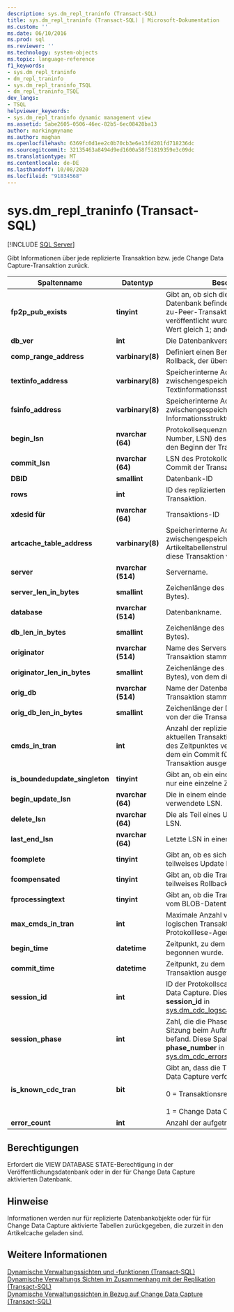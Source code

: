 ```yaml
---
description: sys.dm_repl_traninfo (Transact-SQL)
title: sys.dm_repl_traninfo (Transact-SQL) | Microsoft-Dokumentation
ms.custom: ''
ms.date: 06/10/2016
ms.prod: sql
ms.reviewer: ''
ms.technology: system-objects
ms.topic: language-reference
f1_keywords:
- sys.dm_repl_traninfo
- dm_repl_traninfo
- sys.dm_repl_traninfo_TSQL
- dm_repl_traninfo_TSQL
dev_langs:
- TSQL
helpviewer_keywords:
- sys.dm_repl_traninfo dynamic management view
ms.assetid: 5abe2605-0506-46ec-82b5-6ec08428ba13
author: markingmyname
ms.author: maghan
ms.openlocfilehash: 6369fc0d1ee2c0b70cb3e6e13fd201fd718236dc
ms.sourcegitcommit: 32135463a8494d9ed1600a58f51819359e3c09dc
ms.translationtype: MT
ms.contentlocale: de-DE
ms.lasthandoff: 10/08/2020
ms.locfileid: "91834568"
---
```

# <a name="sysdm_repl_traninfo-transact-sql"></a>sys.dm_repl_traninfo (Transact-SQL)
[!INCLUDE [SQL Server](../../includes/applies-to-version/sqlserver.md)]

  Gibt Informationen über jede replizierte Transaktion bzw. jede Change Data Capture-Transaktion zurück.  

|Spaltenname|Datentyp|Beschreibung|  
|-----------------|---------------|-----------------|  
|**fp2p_pub_exists**|**tinyint**|Gibt an, ob sich die Transaktion in einer Datenbank befindet, die mithilfe der Peer-zu-Peer-Transaktionsreplikation veröffentlicht wurde. Wenn True, ist der Wert gleich 1; andernfalls ist der Wert 0.|  
|**db_ver**|**int**|Die Datenbankversion.|  
|**comp_range_address**|**varbinary(8)**|Definiert einen Bereich für teilweises Rollback, der übersprungen werden muss.|  
|**textinfo_address**|**varbinary(8)**|Speicherinterne Adresse der zwischengespeicherten Textinformationsstruktur.|  
|**fsinfo_address**|**varbinary(8)**|Speicherinterne Adresse der zwischengespeicherten FILESTREAM-Informationsstruktur.|  
|**begin_lsn**|**nvarchar (64)**|Protokollsequenznummer (Log Sequence Number, LSN) des Protokolleintrags für den Beginn der Transaktion.|  
|**commit_lsn**|**nvarchar (64)**|LSN des Protokolldatensatz für den Commit der Transaktion.|  
|**DBID**|**smallint**|Datenbank-ID|  
|**rows**|**int**|ID des replizierten Befehls in der Transaktion.|  
|**xdesid für**|**nvarchar (64)**|Transaktions-ID|  
|**artcache_table_address**|**varbinary(8)**|Speicherinterne Adresse der zwischengespeicherten Artikeltabellenstruktur, die zuletzt für diese Transaktion verwendet wurde.|  
|**server**|**nvarchar (514)**|Servername.|  
|**server_len_in_bytes**|**smallint**|Zeichenlänge des Servernamens (in Bytes).|  
|**database**|**nvarchar (514)**|Datenbankname.|  
|**db_len_in_bytes**|**smallint**|Zeichenlänge des Datenbanknamens (in Bytes).|  
|**originator**|**nvarchar (514)**|Name des Servers, von dem die Transaktion stammt.|  
|**originator_len_in_bytes**|**smallint**|Zeichenlänge des Servernamens (in Bytes), von dem die Transaktion stammt.|  
|**orig_db**|**nvarchar (514)**|Name der Datenbank, von der die Transaktion stammt.|  
|**orig_db_len_in_bytes**|**smallint**|Zeichenlänge der Datenbank (in Bytes), von der die Transaktion stammt.|  
|**cmds_in_tran**|**int**|Anzahl der replizierten Befehle in der aktuellen Transaktion, die zum Bestimmen des Zeitpunktes verwendet werden, an dem ein Commit für eine logische Transaktion ausgeführt werden sollte.|  
|**is_boundedupdate_singleton**|**tinyint**|Gibt an, ob ein eindeutiges Spaltenupdate nur eine einzelne Zeile betrifft.|  
|**begin_update_lsn**|**nvarchar (64)**|Die in einem eindeutigen Spaltenupdate verwendete LSN.|  
|**delete_lsn**|**nvarchar (64)**|Die als Teil eines Updates zu löschende LSN.|  
|**last_end_lsn**|**nvarchar (64)**|Letzte LSN in einer logischen Transaktion.|  
|**fcomplete**|**tinyint**|Gibt an, ob es sich bei dem Befehl um ein teilweises Update handelt.|  
|**fcompensated**|**tinyint**|Gibt an, ob die Transaktion in ein teilweises Rollback einbezogen ist.|  
|**fprocessingtext**|**tinyint**|Gibt an, ob die Transaktion eine Spalte vom BLOB-Datentyp enthält.|  
|**max_cmds_in_tran**|**int**|Maximale Anzahl von Befehlen in einer logischen Transaktion, wie vom Protokolllese-Agent angegeben.|  
|**begin_time**|**datetime**|Zeitpunkt, zu dem die Transaktion begonnen wurde.|  
|**commit_time**|**datetime**|Zeitpunkt, zu dem ein Commit der Transaktion ausgeführt wurde.|  
|**session_id**|**int**|ID der Protokollscansitzung für Change Data Capture. Diese Spalte wird der Spalte **session_id** in [sys.dm_cdc_logscan_sessions](../../relational-databases/system-dynamic-management-views/change-data-capture-sys-dm-cdc-log-scan-sessions.md)zugeordnet.|  
|**session_phase**|**int**|Zahl, die die Phase angibt, in der sich die Sitzung beim Auftreten des Fehlers befand. Diese Spalte wird der Spalte **phase_number** in [sys.dm_cdc_errors](../../relational-databases/system-dynamic-management-views/change-data-capture-sys-dm-cdc-errors.md)zugeordnet.|  
|**is_known_cdc_tran**|**bit**|Gibt an, dass die Transaktion von Change Data Capture verfolgt wird.<br /><br /> 0 = Transaktionsreplikationstransaktion.<br /><br /> 1 = Change Data Capture-Transaktion.|  
|**error_count**|**int**|Anzahl der aufgetretenen Fehler.|  
  
## <a name="permissions"></a>Berechtigungen  
 Erfordert die VIEW DATABASE STATE-Berechtigung in der Veröffentlichungsdatenbank oder in der für Change Data Capture aktivierten Datenbank.  
  
## <a name="remarks"></a>Hinweise  
 Informationen werden nur für replizierte Datenbankobjekte oder für für Change Data Capture aktivierte Tabellen zurückgegeben, die zurzeit in den Artikelcache geladen sind.  
  
## <a name="see-also"></a>Weitere Informationen  
 [Dynamische Verwaltungssichten und -funktionen &#40;Transact-SQL&#41;](~/relational-databases/system-dynamic-management-views/system-dynamic-management-views.md)   
 [Dynamische Verwaltungs Sichten im Zusammenhang mit der Replikation &#40;Transact-SQL&#41;](../../relational-databases/system-dynamic-management-views/replication-related-dynamic-management-views-transact-sql.md)   
 [Dynamische Verwaltungssichten in Bezug auf Change Data Capture &#40;Transact-SQL&#41;](./system-dynamic-management-views.md)  
  
